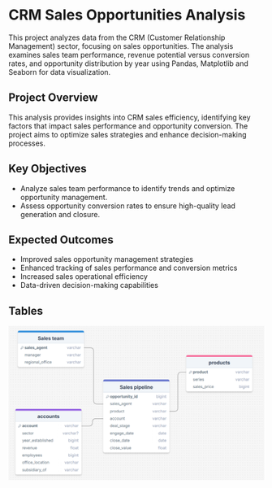 # CRM Sales Opportunities Analysis

This project analyzes data from the CRM (Customer Relationship Management) sector, focusing on sales opportunities. The analysis examines sales team performance, revenue potential versus conversion rates, and opportunity distribution by year using Pandas, Matplotlib and Seaborn for data visualization.

## Project Overview

This analysis provides insights into CRM sales efficiency, identifying key factors that impact sales performance and opportunity conversion. The project aims to optimize sales strategies and enhance decision-making processes.

## Key Objectives

-   Analyze sales team performance to identify trends and optimize opportunity management.
-   Assess opportunity conversion rates to ensure high-quality lead generation and closure.

## Expected Outcomes

-   Improved sales opportunity management strategies
-   Enhanced tracking of sales performance and conversion metrics
-   Increased sales operational efficiency
-   Data-driven decision-making capabilities

## Tables

![Diagram](./Diagram.png)
